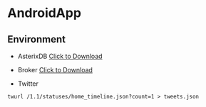 # AndroidApp
## Environment
* AsterixDB
[Click to Download](https://cwiki.apache.org/confluence/display/ASTERIXDB/Creating+a+BAD+Cluster+of+AsterixDB)

* Broker
[Click to Download](https://bitbucket.org/yusufsarwar/badbroker/overview)
* Twitter
```
twurl /1.1/statuses/home_timeline.json?count=1 > tweets.json
```
